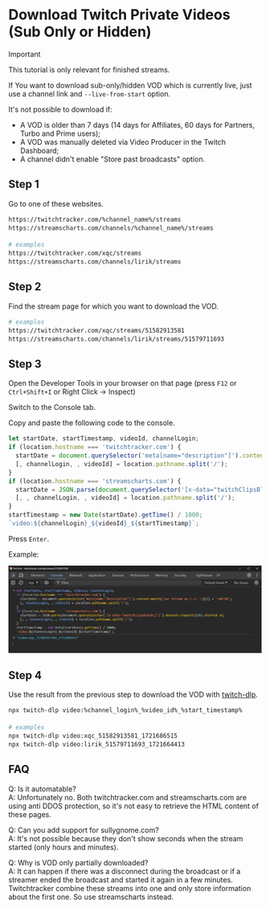 # Download Twitch Private Videos (Sub Only or Hidden)

> [!IMPORTANT]
> This tutorial is only relevant for finished streams.
>
> If You want to download sub-only/hidden VOD which is currently live, just use a channel link and `--live-from-start` option.
>
> It's not possible to download if:
>
> - A VOD is older than 7 days (14 days for Affiliates, 60 days for Partners, Turbo and Prime users);
> - A VOD was manually deleted via Video Producer in the Twitch Dashboard;
> - A channel didn't enable "Store past broadcasts" option.

## Step 1

Go to one of these websites.

```bash
https://twitchtracker.com/%channel_name%/streams
https://streamscharts.com/channels/%channel_name%/streams

# examples
https://twitchtracker.com/xqc/streams
https://streamscharts.com/channels/lirik/streams
```

## Step 2

Find the stream page for which you want to download the VOD.

```bash
# examples
https://twitchtracker.com/xqc/streams/51582913581
https://streamscharts.com/channels/lirik/streams/51579711693
```

## Step 3

Open the Developer Tools in your browser on that page (press `F12` or `Ctrl+Shift+I` or Right Click -> Inspect)

Switch to the Console tab.

Copy and paste the following code to the console.

```js
let startDate, startTimestamp, videoId, channelLogin;
if (location.hostname === 'twitchtracker.com') {
  startDate = document.querySelector('meta[name="description"]').content.match(/\w+ stream on (.+) -/)[1] + '+00:00';
  [, channelLogin, , videoId] = location.pathname.split('/');
}
if (location.hostname === 'streamscharts.com') {
  startDate = JSON.parse(document.querySelector('[x-data="twitchClipsBlock()"]').dataset.requests)[0].started_at;
  [, , channelLogin, , videoId] = location.pathname.split('/');
}
startTimestamp = new Date(startDate).getTime() / 1000;
`video:${channelLogin}_${videoId}_${startTimestamp}`;
```

Press `Enter`.

Example:

![twitchtracker console](images/twitchtracker-console.png)

## Step 4

Use the result from the previous step to download the VOD with [twitch-dlp](https://github.com/DmitryScaletta/twitch-dlp).

```bash
npx twitch-dlp video:%channel_login%_%video_id%_%start_timestamp%

# examples
npx twitch-dlp video:xqc_51582913581_1721686515
npx twitch-dlp video:lirik_51579711693_1721664413
```

## FAQ

Q: Is it automatable?  
A: Unfortunately no. Both twitchtracker.com and streamscharts.com are using anti DDOS protection, so it's not easy to retrieve the HTML content of these pages.

Q: Can you add support for sullygnome.com?  
A: It's not possible because they don't show seconds when the stream started (only hours and minutes).

Q: Why is VOD only partially downloaded?  
A: It can happen if there was a disconnect during the broadcast or if a streamer ended the broadcast and started it again in a few minutes. Twitchtracker combine these streams into one and only store information about the first one. So use streamscharts instead.
